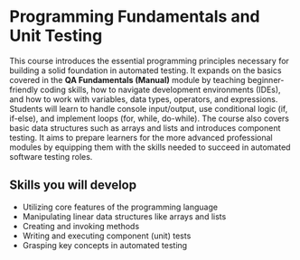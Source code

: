 # Programming Fundamentals and Unit Testing

This course introduces the essential programming principles necessary for building a solid foundation in automated testing. It expands on the basics covered in the **QA Fundamentals (Manual)** module by teaching beginner-friendly coding skills, how to navigate development environments (IDEs), and how to work with variables, data types, operators, and expressions. Students will learn to handle console input/output, use conditional logic (if, if-else), and implement loops (for, while, do-while). The course also covers basic data structures such as arrays and lists and introduces component testing. It aims to prepare learners for the more advanced professional modules by equipping them with the skills needed to succeed in automated software testing roles.

## Skills you will develop

- Utilizing core features of the programming language  
- Manipulating linear data structures like arrays and lists  
- Creating and invoking methods  
- Writing and executing component (unit) tests  
- Grasping key concepts in automated testing  
